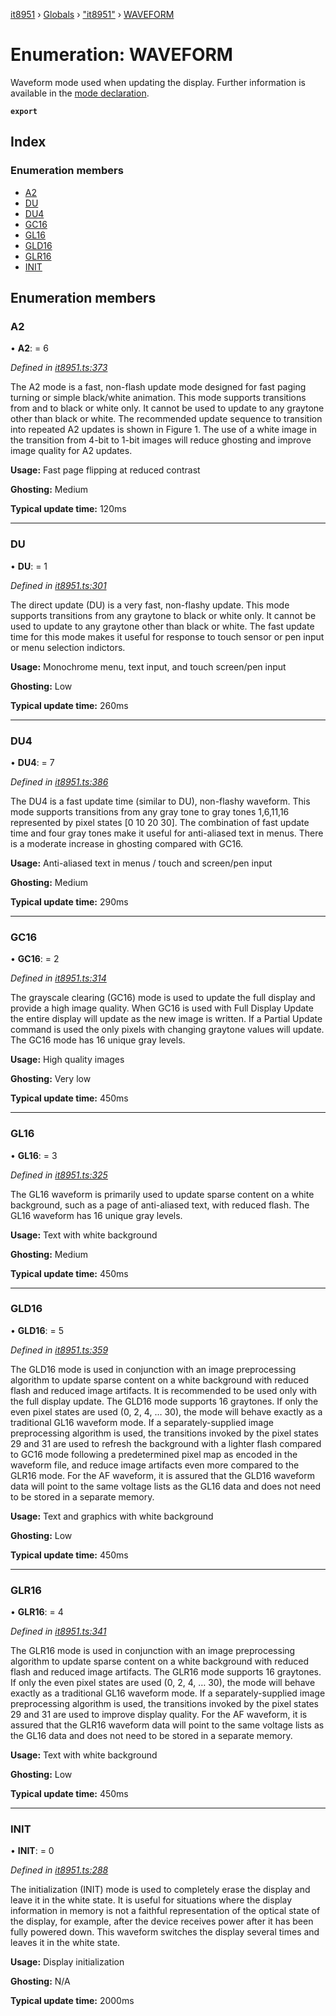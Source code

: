 [it8951](../README.md) › [Globals](../globals.md) › ["it8951"](../modules/_it8951_.md) › [WAVEFORM](_it8951_.waveform.md)

# Enumeration: WAVEFORM

Waveform mode used when updating the display. Further information is available in the [mode declaration](https://www.waveshare.com/w/upload/c/c4/E-paper-mode-declaration.pdf).

**`export`**

## Index

### Enumeration members

- [A2](_it8951_.waveform.md#a2)
- [DU](_it8951_.waveform.md#du)
- [DU4](_it8951_.waveform.md#du4)
- [GC16](_it8951_.waveform.md#gc16)
- [GL16](_it8951_.waveform.md#gl16)
- [GLD16](_it8951_.waveform.md#gld16)
- [GLR16](_it8951_.waveform.md#glr16)
- [INIT](_it8951_.waveform.md#init)

## Enumeration members

### A2

• **A2**: = 6

_Defined in [it8951.ts:373](https://github.com/xPapla/IT8951/blob/7cfbaa9/lib/it8951.ts#L373)_

The A2 mode is a fast, non-flash update mode designed for fast paging turning or simple black/white
animation. This mode supports transitions from and to black or white only. It cannot be used to update to
any graytone other than black or white. The recommended update sequence to transition into repeated A2
updates is shown in Figure 1. The use of a white image in the transition from 4-bit to 1-bit images will
reduce ghosting and improve image quality for A2 updates.

**Usage:** Fast page flipping at reduced contrast

**Ghosting:** Medium

**Typical update time:** 120ms

---

### DU

• **DU**: = 1

_Defined in [it8951.ts:301](https://github.com/xPapla/IT8951/blob/7cfbaa9/lib/it8951.ts#L301)_

The direct update (DU) is a very fast, non-flashy update. This mode supports transitions from any graytone
to black or white only. It cannot be used to update to any graytone other than black or white. The fast
update time for this mode makes it useful for response to touch sensor or pen input or menu selection
indictors.

**Usage:** Monochrome menu, text input, and touch screen/pen input

**Ghosting:** Low

**Typical update time:** 260ms

---

### DU4

• **DU4**: = 7

_Defined in [it8951.ts:386](https://github.com/xPapla/IT8951/blob/7cfbaa9/lib/it8951.ts#L386)_

The DU4 is a fast update time (similar to DU), non-flashy waveform. This mode supports transitions from
any gray tone to gray tones 1,6,11,16 represented by pixel states [0 10 20 30]. The combination of fast
update time and four gray tones make it useful for anti-aliased text in menus. There is a moderate increase
in ghosting compared with GC16.

**Usage:** Anti-aliased text in menus / touch and screen/pen input

**Ghosting:** Medium

**Typical update time:** 290ms

---

### GC16

• **GC16**: = 2

_Defined in [it8951.ts:314](https://github.com/xPapla/IT8951/blob/7cfbaa9/lib/it8951.ts#L314)_

The grayscale clearing (GC16) mode is used to update the full display and provide a high image quality.
When GC16 is used with Full Display Update the entire display will update as the new image is written. If a
Partial Update command is used the only pixels with changing graytone values will update. The GC16 mode
has 16 unique gray levels.

**Usage:** High quality images

**Ghosting:** Very low

**Typical update time:** 450ms

---

### GL16

• **GL16**: = 3

_Defined in [it8951.ts:325](https://github.com/xPapla/IT8951/blob/7cfbaa9/lib/it8951.ts#L325)_

The GL16 waveform is primarily used to update sparse content on a white background, such as a page of
anti-aliased text, with reduced flash. The GL16 waveform has 16 unique gray levels.

**Usage:** Text with white background

**Ghosting:** Medium

**Typical update time:** 450ms

---

### GLD16

• **GLD16**: = 5

_Defined in [it8951.ts:359](https://github.com/xPapla/IT8951/blob/7cfbaa9/lib/it8951.ts#L359)_

The GLD16 mode is used in conjunction with an image preprocessing algorithm to update sparse content
on a white background with reduced flash and reduced image artifacts. It is recommended to be used only
with the full display update. The GLD16 mode supports 16 graytones. If only the even pixel states are used
(0, 2, 4, … 30), the mode will behave exactly as a traditional GL16 waveform mode. If a separately-supplied
image preprocessing algorithm is used, the transitions invoked by the pixel states 29 and 31 are used to
refresh the background with a lighter flash compared to GC16 mode following a predetermined pixel map
as encoded in the waveform file, and reduce image artifacts even more compared to the GLR16 mode. For
the AF waveform, it is assured that the GLD16 waveform data will point to the same voltage lists as the
GL16 data and does not need to be stored in a separate memory.

**Usage:** Text and graphics with white background

**Ghosting:** Low

**Typical update time:** 450ms

---

### GLR16

• **GLR16**: = 4

_Defined in [it8951.ts:341](https://github.com/xPapla/IT8951/blob/7cfbaa9/lib/it8951.ts#L341)_

The GLR16 mode is used in conjunction with an image preprocessing algorithm to update sparse content on
a white background with reduced flash and reduced image artifacts. The GLR16 mode supports 16
graytones. If only the even pixel states are used (0, 2, 4, … 30), the mode will behave exactly as a traditional
GL16 waveform mode. If a separately-supplied image preprocessing algorithm is used, the transitions
invoked by the pixel states 29 and 31 are used to improve display quality. For the AF waveform, it is
assured that the GLR16 waveform data will point to the same voltage lists as the GL16 data and does not
need to be stored in a separate memory.

**Usage:** Text with white background

**Ghosting:** Low

**Typical update time:** 450ms

---

### INIT

• **INIT**: = 0

_Defined in [it8951.ts:288](https://github.com/xPapla/IT8951/blob/7cfbaa9/lib/it8951.ts#L288)_

The initialization (INIT) mode is used to completely erase the display and leave it in the white state. It is
useful for situations where the display information in memory is not a faithful representation of the optical
state of the display, for example, after the device receives power after it has been fully powered down. This
waveform switches the display several times and leaves it in the white state.

**Usage:** Display initialization

**Ghosting:** N/A

**Typical update time:** 2000ms
